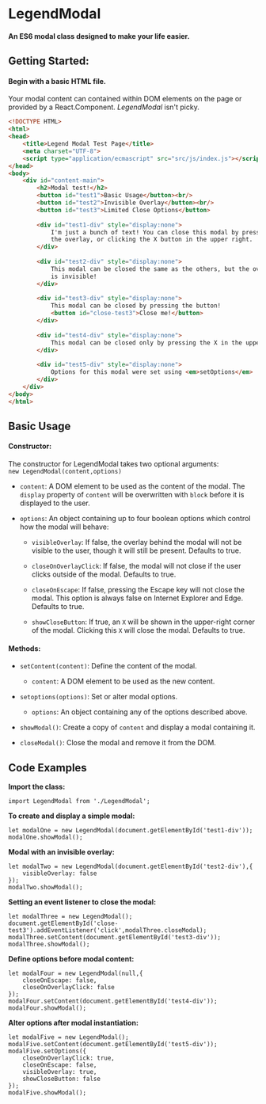 # LegendModal
#### An ES6 modal class designed to make your life easier.

## Getting Started:

#### Begin with a basic HTML file.
Your modal content can contained within DOM elements on the page or provided by a React.Component.
*LegendModal* isn't picky.
```html
<!DOCTYPE HTML>
<html>
<head>
    <title>Legend Modal Test Page</title>
    <meta charset="UTF-8">
    <script type="application/ecmascript" src="src/js/index.js"></script>
</head>
<body>
    <div id="content-main">
        <h2>Modal test!</h2>
        <button id="test1">Basic Usage</button><br/>
        <button id="test2">Invisible Overlay</button><br/>
        <button id="test3">Limited Close Options</button>
        
        <div id="test1-div" style="display:none">
            I'm just a bunch of text! You can close this modal by pressing escape, clicking
            the overlay, or clicking the X button in the upper right.
        </div>
        
        <div id="test2-div" style="display:none">
            This modal can be closed the same as the others, but the overlay behind it 
            is invisible!
        </div>
                
        <div id="test3-div" style="display:none">
            This modal can be closed by pressing the button!
            <button id="close-test3">Close me!</button>
        </div>
        
        <div id="test4-div" style="display:none">
            This modal can be closed only by pressing the X in the upper right corner!
        </div>
        
        <div id="test5-div" style="display:none">
            Options for this modal were set using <em>setOptions</em>
        </div>
    </div>
</body>
</html>
```

## Basic Usage

#### Constructor:
The constructor for LegendModal takes two optional arguments:  
`new LegendModal(content,options)`

* `content`: A DOM element to be used as the content of the modal. The `display` property 
    of `content` will be overwritten with `block` before it is displayed to the user.
    
* `options`: An object containing up to four boolean options which control how the modal 
    will behave:
    
    * `visibleOverlay`: If false, the overlay behind the modal will not be visible to the user, 
        though it will still be present. Defaults to true.
        
    * `closeOnOverlayClick`: If false, the modal will not close if the user clicks outside
        of the modal. Defaults to true.
        
    * `closeOnEscape`: If false, pressing the Escape key will not close the modal. This option
        is always false on Internet Explorer and Edge. Defaults to true.
        
    * `showCloseButton`: If true, an `X` will be shown in the upper-right corner of the modal.
        Clicking this `X` will close the modal. Defaults to true.
        
#### Methods:

* `setContent(content)`: Define the content of the modal.
    * `content`: A DOM element to be used as the new content.
    
* `setoptions(options)`: Set or alter modal options.
    * `options`: An object containing any of the options described above.
    
* `showModal()`: Create a copy of `content` and display a modal containing it.

* `closeModal()`: Close the modal and remove it from the DOM.

## Code Examples

**Import the class:**  
```ecmascript 6
import LegendModal from './LegendModal';
```

**To create and display a simple modal:**
```ecmascript 6
let modalOne = new LegendModal(document.getElementById('test1-div'));
modalOne.showModal();
```

**Modal with an invisible overlay:**
```ecmascript 6
let modalTwo = new LegendModal(document.getElementById('test2-div'),{
    visibleOverlay: false
});
modalTwo.showModal();
```

**Setting an event listener to close the modal:**
```ecmascript 6
let modalThree = new LegendModal();
document.getElementById('close-test3').addEventListener('click',modalThree.closeModal);
modalThree.setContent(document.getElementById('test3-div'));
modalThree.showModal();
```

**Define options before modal content:**
```ecmascript 6
let modalFour = new LegendModal(null,{
    closeOnEscape: false,
    closeOnOverlayClick: false
});
modalFour.setContent(document.getElementById('test4-div'));
modalFour.showModal();
```

**Alter options after modal instantiation:**
```ecmascript 6
let modalFive = new LegendModal();
modalFive.setContent(document.getElementById('test5-div'));
modalFive.setOptions({
    closeOnOverlayClick: true,
    closeOnEscape: false,
    visibleOverlay: true,
    showCloseButton: false
});
modalFive.showModal();
```
